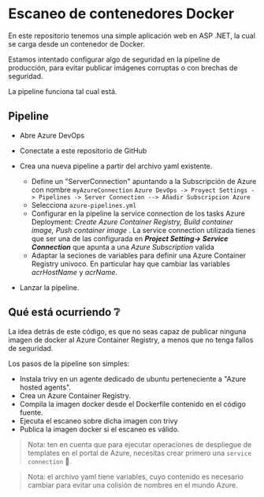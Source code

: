 # Escaneo de contenedores Docker

En este repositorio tenemos una simple aplicación web en ASP .NET, la cual se carga desde un contenedor de Docker.

Estamos intentado configurar algo de seguridad en la pipeline de producción, para evitar publicar imágenes corruptas o con brechas de seguridad.

La pipeline funciona tal cual está.

## Pipeline

- Abre Azure DevOps
- Conectate a este repositorio de GitHub
- Crea una nueva pipeline a partir del archivo yaml existente.
  - Define un "ServerConnection" apuntando a la Subscripción de Azure con nombre `myAzureConnection`
  `Azure DevOps -> Proyect Settings -> Pipelines -> Server Connection --> Añadir Subscripcion Azure `
  - Selecciona `azure-pipelines.yml`
  - Configurar en la pipeline la service connection de los tasks Azure Deployment: *Create Azure Container Registry, Build container image, Push container image* . La service connection utilizada tienes que ser una de las configurada en ***Project Setting-> Service Connection*** que apunta a una *Azure Subscription* valida
  - Adaptar la seciones de variables para definir una Azure Container Registry univoco. En particular hay que cambiar las variables *acrHostName* y *acrName*.

- Lanzar la pipeline.


## Qué está ocurriendo :grey_question:

La idea detrás de este código, es que no seas capaz de publicar ninguna imagen de docker al Azure Container Registry, a menos que no tenga fallos de seguridad.

Los pasos de la pipeline son simples:
- Instala trivy en un agente dedicado de ubuntu perteneciente a "Azure hosted agents".
- Crea un Azure Container Registry.
- Compila la imagen docker desde el Dockerfile contenido en el código fuente.
- Ejecuta el escaneo sobre dicha imagen con trivy
- Publica la imagen docker si el escaneo es válido.

> Nota: ten en cuenta que para ejecutar operaciones de despliegue de templates en el portal de Azure, necesitas crear primero una `service connection` :electric_plug:.

> Nota: el archivo yaml tiene variables, cuyo contenido es necesario cambiar para evitar una colisión de nombres en el mundo Azure.